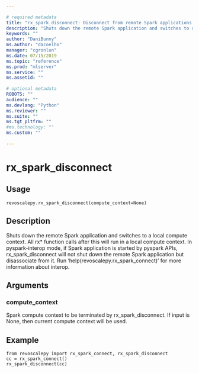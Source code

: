 ```yaml
--- 
 
# required metadata 
title: "rx_spark_disconnect: Disconnect from remote Spark applications (revoscalepy)" 
description: "Shuts down the remote Spark application and switches to a local compute context. All rx* function calls after this will run in a local compute context. In pyspark-interop mode, if Spark application is started by pyspark APIs, rx_spark_disconnect will not shut down the remote Spark application but disassociate from it. Run ‘help(revoscalepy.rx_spark_connect)’ for more information about interop." 
keywords: "" 
author: "DaniBunny"
ms.author: "dacoelho" 
manager: "cgronlun" 
ms.date: 07/15/2019
ms.topic: "reference" 
ms.prod: "mlserver" 
ms.service: "" 
ms.assetid: "" 
 
# optional metadata 
ROBOTS: "" 
audience: "" 
ms.devlang: "Python" 
ms.reviewer: "" 
ms.suite: "" 
ms.tgt_pltfrm: "" 
#ms.technology: "" 
ms.custom: "" 
 
---
```


# rx_spark_disconnect


 


## Usage



```
revoscalepy.rx_spark_disconnect(compute_context=None)
```





## Description

Shuts down the remote Spark application and switches to a local compute context.
All rx* function calls after this will run in a local compute context.
In pyspark-interop mode, if Spark application is started by pyspark APIs,
rx_spark_disconnect will not shut down the remote Spark application but disassociate from it.
Run ‘help(revoscalepy.rx_spark_connect)’ for more information about interop.


## Arguments


### compute_context

Spark compute context to be terminated by rx_spark_disconnect.
If input is None, then current compute context will be used.


## Example



```
from revoscalepy import rx_spark_connect, rx_spark_disconnect
cc = rx_spark_connect()
rx_spark_disconnect(cc)
```

